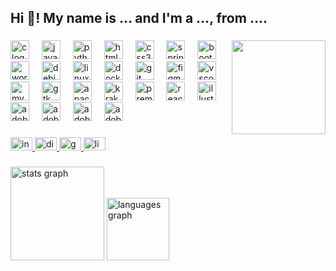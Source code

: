 <h2 align="left">Hi 👋! My name is ... and I'm a ..., from ....</h2>

###

<img align="right" height="150" src="https://media1.giphy.com/media/3o7TKKImRT3NiD8IM0/200w.webp?cid=ecf05e47llxafqduc27cvz2buic0cjxcrtitftnie71nq2x4&ep=v1_gifs_related&rid=200w.webp&ct=g" />

###

<div align="left">
  <img src="https://cdn.simpleicons.org/c/A8B9CC" height="30" alt="c logo" />
  <img width="12" />
  <img src="https://skillicons.dev/icons?i=java" height="30" alt="java logo" />
  <img width="12" />
  <img src="https://cdn.jsdelivr.net/gh/devicons/devicon/icons/python/python-original.svg" height="30" alt="python logo" />
  <img width="12" />
  <img src="https://cdn.jsdelivr.net/gh/devicons/devicon/icons/html5/html5-original.svg" height="30" alt="html5 logo" />
  <img width="12" />
  <img src="https://cdn.jsdelivr.net/gh/devicons/devicon/icons/css3/css3-original.svg" height="30" alt="css3 logo" />
  <img width="12" />
  <img src="https://cdn.jsdelivr.net/gh/devicons/devicon/icons/spring/spring-original.svg" height="30" alt="spring logo" />
  <img width="12" />
  <img src="https://cdn.simpleicons.org/bootstrap/7952B3" height="30" alt="bootstrap logo" />
  <img width="12" />
  <img src="https://skillicons.dev/icons?i=wordpress" height="30" alt="wordpress logo" />
  <img width="12" />
  <img src="https://cdn.jsdelivr.net/gh/devicons/devicon/icons/debian/debian-original.svg" height="30" alt="debian logo" />
  <img width="12" />
  <img src="https://skillicons.dev/icons?i=linux" height="30" alt="linux logo" />
  <img width="12" />
  <img src="https://skillicons.dev/icons?i=docker" height="30" alt="docker logo" />
  <img width="12" />
  <img src="https://cdn.jsdelivr.net/gh/devicons/devicon/icons/git/git-original.svg" height="30" alt="git logo" />
  <img width="12" />
  <img src="https://cdn.jsdelivr.net/gh/devicons/devicon/icons/figma/figma-original.svg" height="30" alt="figma logo" />
  <img width="12" />
  <img src="https://cdn.jsdelivr.net/gh/devicons/devicon/icons/vscode/vscode-original.svg" height="30" alt="vscode logo" />
  <img width="12" />
  <img src="https://cdn.jsdelivr.net/gh/devicons/devicon/icons/mysql/mysql-original.svg" height="30" alt="mysql logo" />
  <img width="12" />
  <img src="https://cdn.simpleicons.org/gtk/7FE719" height="30" alt="gtk logo" />
  <img width="12" />
  <img src="https://cdn.simpleicons.org/apachemaven/C71A36" height="30" alt="apachemaven logo" />
  <img width="12" />
  <img src="https://cdn.simpleicons.org/gitkraken/179287" height="30" alt="krakenjs logo" />
  <img width="12" />
  <img src="https://cdn.simpleicons.org/adobepremierepro/9999FF" height="30" alt="premierepro logo" />
  <img width="12" />
  <img src="https://cdn.simpleicons.org/react/61DAFB" height="30" alt="react logo" />
  <img width="12" />
  <img src="https://cdn.jsdelivr.net/gh/devicons/devicon/icons/illustrator/illustrator-plain.svg" height="30" alt="illustrator logo" />
  <img width="12" />
  <img src="https://skillicons.dev/icons?i=pr" height="30" alt="adobepremierepro logo" />
  <img width="12" />
  <img src="https://skillicons.dev/icons?i=au" height="30" alt="adobeaudition logo" />
  <img width="12" />
  <img src="https://skillicons.dev/icons?i=ps" height="30" alt="adobephotoshop logo" />
  <img width="12" />
  <img src="https://skillicons.dev/icons?i=ai" height="30" alt="adobeillustrator logo" />
</div>

###

<div align="left">
  <a href="https://www.instagram.com/denner.1/" target="_blank">
    <img src="https://raw.githubusercontent.com/maurodesouza/profile-readme-generator/master/src/assets/icons/social/instagram/default.svg" width="35" height="21" alt="instagram logo" />
  </a>
  <a href="jdennerdias" target="_blank">
    <img src="https://raw.githubusercontent.com/maurodesouza/profile-readme-generator/master/src/assets/icons/social/discord/default.svg" width="35" height="21" alt="discord logo" />
  </a>
  <a href="jdennerdias@gmail.com" target="_blank">
    <img src="https://raw.githubusercontent.com/maurodesouza/profile-readme-generator/master/src/assets/icons/social/gmail/default.svg" width="35" height="21" alt="gmail logo" />
  </a>
  <a href="https://www.linkedin.com/in/jdennerdias/" target="_blank">
    <img src="https://raw.githubusercontent.com/maurodesouza/profile-readme-generator/master/src/assets/icons/social/linkedin/default.svg" width="35" height="21" alt="linkedin logo" />
  </a>
</div>

###

<div align="left">
  <img src="https://github-readme-stats.vercel.app/api?username=dennerdias145&hide_title=false&hide_rank=false&show_icons=true&include_all_commits=true&count_private=true&disable_animations=true&theme=chartreuse-dark&locale=pt-br&hide_border=false&order=1" height="150" alt="stats graph" />
  <img src="https://github-readme-stats.vercel.app/api/top-langs?username=dennerdias145&locale=pt-br&hide_title=false&layout=compact&card_width=320&langs_count=5&theme=chartreuse-dark&hide_border=false&order=2" height="100" alt="languages graph" />
</div>

###
